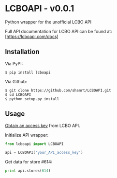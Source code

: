 # LCBOAPI - v0.0.1

Python wrapper for the unofficial LCBO API

Full API documentation for LCBO API can be found at: [https://lcboapi.com/docs]


## Installation

Via PyPI:

    $ pip install lcboapi

Via Github:

    $ git clone https://github.com/shamrt/LCBOAPI.git
    $ cd LCBOAPI
    $ python setup.py install


## Usage

[Obtain an access key](https://lcboapi.com/sign-up) from LCBO API.

Initialize API wrapper:

```python
from lcboapi import LCBOAPI

api = LCBOAPI('your_API_access_key')
```

Get data for store #614:

```python
print api.stores(614)
```
